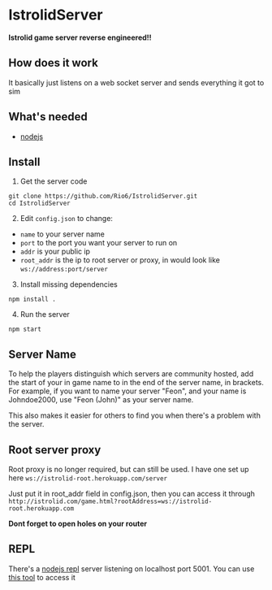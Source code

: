 # IstrolidServer

**Istrolid game server reverse engineered!!**

## How does it work
It basically just listens on a web socket server and sends everything it got to sim

## What's needed
- [nodejs](https://nodejs.org/en/)

## Install
1. Get the server code
```
git clone https://github.com/Rio6/IstrolidServer.git
cd IstrolidServer
```
2. Edit `config.json` to change:
  - `name` to your server name
  - `port` to the port you want your server to run on
  - `addr` is your public ip
  - `root_addr` is the ip to root server or proxy, in would look like `ws://address:port/server`

3. Install missing dependencies
```
npm install .
```

4. Run the server
```
npm start
```

## Server Name
To help the players distinguish which servers are community hosted, add the start of your in game name
to in the end of the server name, in brackets.
For example, if you want to name your server "Feon", and your name is Johndoe2000, use "Feon (John)"
as your server name.

This also makes it easier for others to find you when there's a problem with the server.

## Root server proxy
Root proxy is no longer required, but can still be used.
I have one set up here `ws://istrolid-root.herokuapp.com/server`

Just put it in root\_addr field in config.json, then you can access it through `http://istrolid.com/game.html?rootAddress=ws://istrolid-root.herokuapp.com`

**Dont forget to open holes on your router**

## REPL
There's a [nodejs repl](https://nodejs.org/api/repl.html) server listening on localhost port 5001.
You can use [this tool](https://gist.github.com/Rio6/21fe0a23b93084cf88cd0a095d3782c2) to access it
